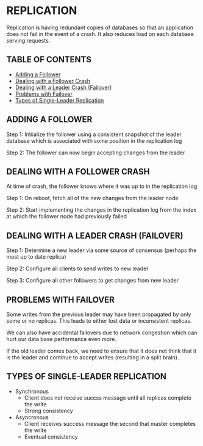 # REPLICATION

Replication is having redundant copies of databases so that an application does not fail in the event of a crash. It also reduces load on each database serving requests.

## TABLE OF CONTENTS

- [Adding a Follower](#adding-a-follower)
- [Dealing with a Follower Crash](#dealing-with-a-follower-crash)
- [Dealing with a Leader Crash (Failover)](#dealing-with-a-leader-crash-failover)
- [Problems with Failover](#problems-with-failover)
- [Types of Single-Leader Replication](#types-of-single-leader-replication)

## ADDING A FOLLOWER

Step 1: Intiialize the follower using a consistent snapshot of the leader database which is associated with some position in the replication log

Step 2: The follower can now begin accepting changes from the leader

## DEALING WITH A FOLLOWER CRASH

At time of crash, the follower knows where it was up to in the replication log

Step 1: On reboot, fetch all of the new changes from the leader node

Step 2: Start implementing the changes in the replication log from the index at which the follower node had previously failed

## DEALING WITH A LEADER CRASH (FAILOVER)

Step 1: Determine a new leader via some source of consensus (perhaps the most up to date replica)

Step 2: Configure all clients to send writes to new leader

Step 3: Configure all other followers to get changes from new leader

## PROBLEMS WITH FAILOVER

Some writes from the previous leader may have been propagated by only some or no replicas. This leads to either lost data or inconsistent replicas.

We can also have accidental failovers due to network congestion which can hurt our data base performance even more.

If the old leader comes back, we need to ensure that it does not think that it is the leader and continue to accept writes (resulting in a split brain).

## TYPES OF SINGLE-LEADER REPLICATION

- Synchronous
  - Client does not receive succss message until all replicas complete the write
  - Strong consistency
- Asyncronous
  - Client receives success message the second that master completes the write
  - Eventual consistency
